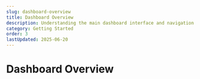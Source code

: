 ```yaml
---
slug: dashboard-overview
title: Dashboard Overview
description: Understanding the main dashboard interface and navigation
category: Getting Started
order: 3
lastUpdated: 2025-06-20
---
```


# Dashboard Overview

